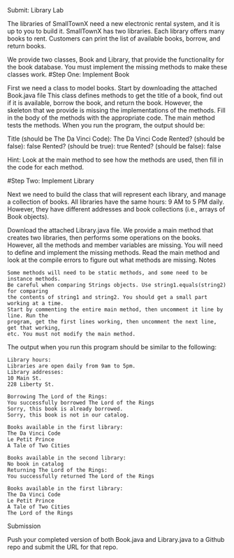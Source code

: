 Submit: Library Lab

The libraries of SmallTownX need a new electronic rental system, and it is up to you to build it. SmallTownX has two libraries. Each library offers many books to rent. Customers can print the list of available books, borrow, and return books.

We provide two classes, Book and Library, that provide the functionality for the book database. You must implement the missing methods to make these classes work.
#Step One: Implement Book

First we need a class to model books. Start by downloading the attached Book.java file This class defines methods to get the title of a book, find out if it is available, borrow the book, and return the book. However, the skeleton that we provide is missing the implementations of the methods. Fill in the body of the methods with the appropriate code. The main method tests the methods. When you run the program, the output should be:

Title (should be The Da Vinci Code): The Da Vinci Code
Rented? (should be false): false
Rented? (should be true): true
Rented? (should be false): false

Hint: Look at the main method to see how the methods are used, then fill in the code for each method.

#Step Two: Implement Library

Next we need to build the class that will represent each library, and manage a collection of books. All libraries have the same hours: 9 AM to 5 PM daily. However, they have different addresses and book collections (i.e., arrays of Book objects).

Download the attached Library.java file. We provide a main method that creates two libraries, then performs some operations on the books. However, all the methods and member variables are missing. You will need to define and implement the missing methods. Read the main method and look at the compile errors to figure out what methods are missing.
Notes

    Some methods will need to be static methods, and some need to be instance methods. 
    Be careful when comparing Strings objects. Use string1.equals(string2) for comparing
    the contents of string1 and string2. You should get a small part working at a time.
    Start by commenting the entire main method, then uncomment it line by line. Run the
    program, get the first lines working, then uncomment the next line, get that working,
    etc. You must not modify the main method. 

The output when you run this program should be similar to the following:

```
Library hours:
Libraries are open daily from 9am to 5pm.
Library addresses:
10 Main St.
228 Liberty St.

Borrowing The Lord of the Rings:
You successfully borrowed The Lord of the Rings
Sorry, this book is already borrowed.
Sorry, this book is not in our catalog.

Books available in the first library:
The Da Vinci Code
Le Petit Prince
A Tale of Two Cities

Books available in the second library:
No book in catalog
Returning The Lord of the Rings:
You successfully returned The Lord of the Rings

Books available in the first library:
The Da Vinci Code
Le Petit Prince
A Tale of Two Cities
The Lord of the Rings
```

Submission

Push your completed version of both Book.java and Library.java to a Github repo and submit the URL for that repo.